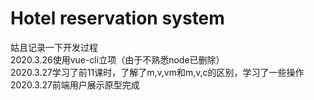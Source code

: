 # Hotel reservation system

姑且记录一下开发过程<br>
2020.3.26使用vue-cli立项（由于不熟悉node已删除）<br>
2020.3.27学习了前11课时，了解了m,v,vm和m,v,c的区别，学习了一些操作<br>
2020.3.27前端用户展示原型完成<br>
